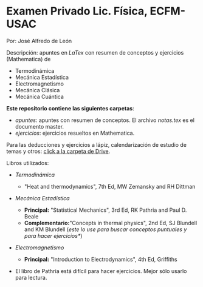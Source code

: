 # Examen Privado Lic. Física, ECFM-USAC
Por: José Alfredo de León 

Descripción: apuntes en _LaTex_ con resumen de conceptos 
y ejercicios (Mathematica) de 
- Termodinámica
- Mecánica Estadística
- Electromagnetismo
- Mecánica Clásica
- Mecánica Cuántica

__Este repositorio contiene las siguientes carpetas__:
+ _apuntes_: apuntes con resumen de conceptos. El archivo _notas.tex_ es el documento master. 
+ _ejercicios_: ejercicios resueltos en Mathematica.

Para las deducciones y ejercicios a lápiz, calendarización 
de estudio de temas y otros: 
[click a la carpeta de Drive](https://drive.google.com/drive/folders/1-H86ByK2tyWaxKP_qI-Oir_uKgqDt6Ut?usp=sharing).

Libros utilizados: 
- *Termodinámica*
  + "Heat and thermodynamics", 7th Ed, MW Zemansky and RH Dittman
  
- *Mecánica Estadística*
  + __Principal:__ "Statistical Mechanics", 3rd Ed, RK Pathria and Paul D. Beale
  + __Complementario:__"Concepts in thermal physics", 2nd Ed, SJ Blundell and KM Blundell 
  (_este lo use para buscar conceptos puntuales y para hacer ejercicios*_)

- *Electromagnetismo*
  + __Principal:__ "Introduction to Electrodynamics", 4th Ed, Griffiths
  
  
* El libro de Pathria está difícil para hacer ejercicios. Mejor sólo usarlo para 
  lectura.
